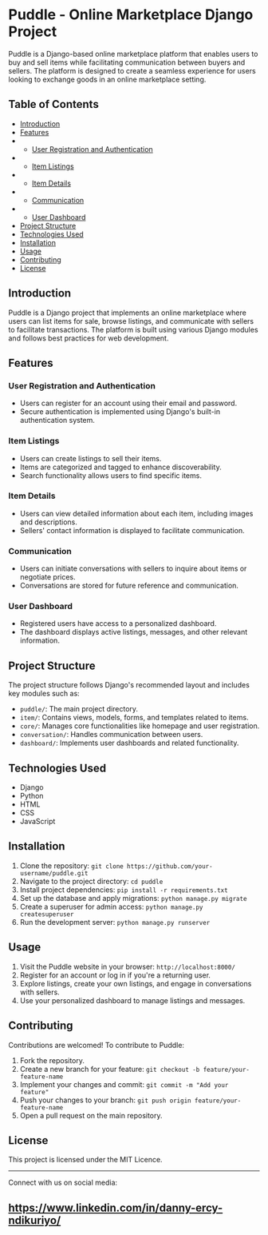 # Puddle - Online Marketplace Django Project

Puddle is a Django-based online marketplace platform that enables users to buy and sell items while facilitating communication between buyers and sellers. The platform is designed to create a seamless experience for users looking to exchange goods in an online marketplace setting.

## Table of Contents

- [Introduction](#introduction)
- [Features](#features)
- - [User Registration and Authentication](#user-registration-and-authentication)
- - [Item Listings](#item-listings)
- - [Item Details](#item-details)
- - [Communication](#communication)
- - [User Dashboard](#user-dashboard)
- [Project Structure](#project-structure)
- [Technologies Used](#technologies-used)
- [Installation](#installation)
- [Usage](#usage)
- [Contributing](#contributing)
- [License](#license)

## Introduction

Puddle is a Django project that implements an online marketplace where users can list items for sale, browse listings, and communicate with sellers to facilitate transactions. The platform is built using various Django modules and follows best practices for web development.

## Features

### User Registration and Authentication

- Users can register for an account using their email and password.
- Secure authentication is implemented using Django's built-in authentication system.

### Item Listings

- Users can create listings to sell their items.
- Items are categorized and tagged to enhance discoverability.
- Search functionality allows users to find specific items.

### Item Details

- Users can view detailed information about each item, including images and descriptions.
- Sellers' contact information is displayed to facilitate communication.

### Communication

- Users can initiate conversations with sellers to inquire about items or negotiate prices.
- Conversations are stored for future reference and communication.

### User Dashboard

- Registered users have access to a personalized dashboard.
- The dashboard displays active listings, messages, and other relevant information.

## Project Structure

The project structure follows Django's recommended layout and includes key modules such as:

- `puddle/`: The main project directory.
- `item/`: Contains views, models, forms, and templates related to items.
- `core/`: Manages core functionalities like homepage and user registration.
- `conversation/`: Handles communication between users.
- `dashboard/`: Implements user dashboards and related functionality.

## Technologies Used

- Django
- Python
- HTML
- CSS
- JavaScript
 
## Installation

1. Clone the repository: `git clone https://github.com/your-username/puddle.git`
2. Navigate to the project directory: `cd puddle`
3. Install project dependencies: `pip install -r requirements.txt`
4. Set up the database and apply migrations: `python manage.py migrate`
5. Create a superuser for admin access: `python manage.py createsuperuser`
6. Run the development server: `python manage.py runserver`

## Usage

1. Visit the Puddle website in your browser: `http://localhost:8000/`
2. Register for an account or log in if you're a returning user.
3. Explore listings, create your own listings, and engage in conversations with sellers.
4. Use your personalized dashboard to manage listings and messages.

## Contributing

Contributions are welcomed! To contribute to Puddle:

1. Fork the repository.
2. Create a new branch for your feature: `git checkout -b feature/your-feature-name`
3. Implement your changes and commit: `git commit -m "Add your feature"`
4. Push your changes to your branch: `git push origin feature/your-feature-name`
5. Open a pull request on the main repository.

## License

This project is licensed under the MIT Licence.

---

 
Connect with us on social media:

## https://www.linkedin.com/in/danny-ercy-ndikuriyo/
